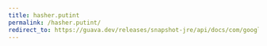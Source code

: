 ```yaml
---
title: hasher.putint
permalink: /hasher.putint/
redirect_to: https://guava.dev/releases/snapshot-jre/api/docs/com/google/common/hash/Hasher.html#putInt-int-
---
```

